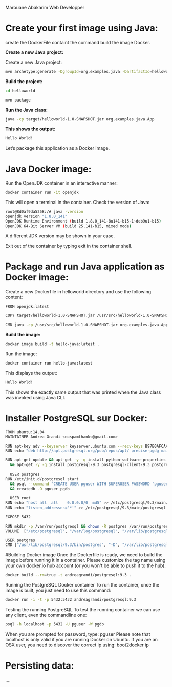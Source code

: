 Marouane Abakarim
Web Developper

# Create your first image using Java: 

create the DockerFile containt the command build the image Docker.

**Create a new Java project:**

Create a new Java project:
```sh
mvn archetype:generate -DgroupId=org.examples.java -DartifactId=helloworld -DinteractiveMode=false
```

**Build the project:**
```sh
cd helloworld
```
```sh
mvn package
```
**Run the Java class:**
```sh
java -cp target/helloworld-1.0-SNAPSHOT.jar org.examples.java.App
```

**This shows the output:**
```sh
Hello World!
```
Let’s package this application as a Docker image.

# Java Docker image:

Run the OpenJDK container in an interactive manner:
```sh
docker container run -it openjdk
```
This will open a terminal in the container. Check the version of Java:
```sh
root@8d0af9da5258:/# java -version
openjdk version "1.8.0_141"
OpenJDK Runtime Environment (build 1.8.0_141-8u141-b15-1~deb9u1-b15)
OpenJDK 64-Bit Server VM (build 25.141-b15, mixed mode)
```

A different JDK version may be shown in your case.

Exit out of the container by typing exit in the container shell.

# Package and run Java application as Docker image:

Create a new Dockerfile in helloworld directory and use the following content:
```sh
FROM openjdk:latest

COPY target/helloworld-1.0-SNAPSHOT.jar /usr/src/helloworld-1.0-SNAPSHOT.jar

CMD java -cp /usr/src/helloworld-1.0-SNAPSHOT.jar org.examples.java.App
```

**Build the image:**
```sh
docker image build -t hello-java:latest .
```
Run the image:
```sh
docker container run hello-java:latest
```
This displays the output:
```sh
Hello World!
```
This shows the exactly same output that was printed when the Java class was invoked using Java CLI.

# Installer PostgreSQL sur Docker:
```sh
FROM ubuntu:14.04
MAINTAINER Andrea Grandi <nospamthanks@gmail.com>

RUN apt-key adv --keyserver keyserver.ubuntu.com --recv-keys B97B0AFCAA1A47F044F244A07FCC7D46ACCC4CF8
RUN echo "deb http://apt.postgresql.org/pub/repos/apt/ precise-pgdg main" > /etc/apt/sources.list.d/pgdg.list

RUN apt-get update && apt-get -y -q install python-software-properties software-properties-common   
  && apt-get -y -q install postgresql-9.3 postgresql-client-9.3 postgresql-contrib-9.3
  
  USER postgres
RUN /etc/init.d/postgresql start   
  && psql --command "CREATE USER pguser WITH SUPERUSER PASSWORD 'pguser';"   
  && createdb -O pguser pgdb
  
  USER root
RUN echo "host all  all    0.0.0.0/0  md5" >> /etc/postgresql/9.3/main/pg_hba.conf
RUN echo "listen_addresses='*'" >> /etc/postgresql/9.3/main/postgresql.conf

EXPOSE 5432

RUN mkdir -p /var/run/postgresql && chown -R postgres /var/run/postgresql
VOLUME  ["/etc/postgresql", "/var/log/postgresql", "/var/lib/postgresql"]

USER postgres
CMD ["/usr/lib/postgresql/9.3/bin/postgres", "-D", "/var/lib/postgresql/9.3/main", "-c", "config_file=/etc/postgresql/9.3/main/postgresql.conf"]
```


#Building Docker image
Once the Dockerfile is ready, we need to build the image before running it in a container. Please customize the tag name using your own docker.io hub account (or you won't be able to push it to the hub):
```sh
docker build --rm=true -t andreagrandi/postgresql:9.3 .
```
Running the PostgreSQL Docker container
To run the container, once the image is built, you just need to use this command:
```sh
docker run -i -t -p 5432:5432 andreagrandi/postgresql:9.3
```
Testing the running PostgreSQL
To test the running container we can use any client, even the commandline one:
```sh
psql -h localhost -p 5432 -U pguser -W pgdb
```
When you are prompted for password, type: pguser
Please note that localhost is only valid if you are running Docker on Ubuntu. If you are an OSX user, you need to discover the correct ip using: boot2docker ip

# Persisting data:
....




